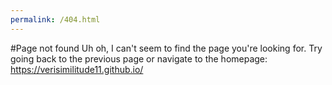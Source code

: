 ```yaml
---
permalink: /404.html
---
```

#Page not found
Uh oh, I can't seem to find the page you're looking for. Try going back to the previous page or navigate to the homepage: https://verisimilitude11.github.io/